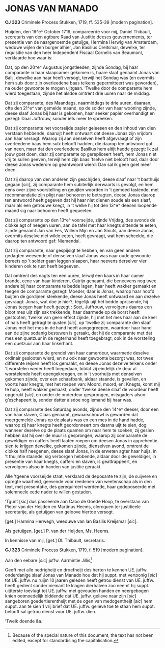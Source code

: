 # JONAS VAN MANADO

**CJ 323** Criminele Process Stukken, 1719, ff. 535-39 \[modern pagination\].

Huijden, den 16^e^ October 1719, compareerde voor mij, Daniel Thibault, secretaris van den agtbare Raad van Justitie deeses gouvernements, ter presentie van de naargenoemde getuijge, Hermina Herwig van Amsterdam, weduwe wijlen den burger alhier, Jan Basilius Creitsmar, dewelke, ter requisitie van den heer Independent Fiscaal Cornelis van Beaumont, verklaarde hoe waar is:

Dat, op den 20^e^ Augustus jongstleeden, zijnde Sondag, bij haar comparante in haar slaapcamer gekomen is, haare slaaf genaamt Jonas van Balij, dewelke aan haar heeft versogt, terwijl het Sondag was (en overmits hem sulx door zijn overleedene baas telkens gepermitteert was geworden), na ouder gewoonte te mogen uijtgaan. ’Twelke door de comparante hem wierd toegestaan, zijnde het alsdoe omtrent drie uuren naar de middag.

Dat zij comparante, des Maandags, naarmiddags te drie uuren, daaraan, ofte den 21^e^ van gemelde maand, op de solder van haar wooning zijnde, deese slaaf Jonas bij haar is gekomen, haar seeker papier overhandigt en gezegt: Daar Juffrouw, sonder iets meer te spreeken.

Dat zij comparante het voorseijde papier geleesen en den inhoud van dien verstaan hebbende, daaruijt heeft ontwaart dat deese Jonas zijn vrijdom aan haar versogt. Waarop zij aan denselven heeft afgevraagt of zijn overleedene baas hem sulx belooft hadden, die daarop ten antwoord gaf van neen, maar dat den overleedene Basilius hem altijt hadde gezegt: Ik zal jouw goet doen, daar zij comparante op gerepliceert heeft, hem Jonas niet vrij te sullen geeven, terwijl hem zijn baas ’tselve niet belooft had, daar door deese Jonas wederom op geantwoord wierd: Dan sal ik geen goet meer doen.

Dat zij daarop van den anderen zijn geschijden, deese slaaf naar ’t basthuijs gegaan \[*sic*\], zij comparante hem subiterlijk derwaarts is gevolgt, en hem eens over zijne voorstelling en geuijten woorden in ’t gemoed tastende, met recommandatie zijn pligt naar behooren te betragten, deese Jonas daarop ten antwoord heeft gegeven dat hij haar niet dienen soude als een slaaf, maar als een getrouwe knegt, in ’t welke hij tot den 13^e^ deesen loopende maand sig naar behooren heeft gequeeten.

Dat zij comparante op den 13^e^ voorseijde, zijnde Vrijdag, des avonds de clokke agt of neegen uuren, aan de tafel met haar knegts sittende te eeten, zijnde genaamt Jan van Ees, Willem Mijn en Jan Smuts, aan deese Jonas, overmits deselve niet wilde eeten, heeft gevraagt, wat hem scheelde, die daarop ten antwoord gaf: Niemendal.

Dat zij comparante, naar gespijsigt te hebben, en van geen andere gedagten weesende of denselven slaaf Jonas was naar oude gewoonte bereets op ’t solder gaan leggen slaapen, haar neevens derselver vier kinderen ook te rust heeft begeeven.

Dat omtrent des nagts ten een uuren, terwijl een kaars in haar camer brande, eene van haar kinderen, Catrijn genaamt, die beneevens nog twee andere bij haar comparante te bedde lagen, haar heeft wakker gemaakt en teegen de comparante gezegt: Moeder, daar is Jonas, waarop haar hoofd buijten de gordijnen steekende, deese Jonas heeft ontwaard en aan dezelve gevraagt: Jonas, wat doe je hier?, tegelijk uijt het bedde oprijsende, hij Jonas teegen haar heeft gezegt : Soet, Juffrouw, vervolgens daarop een bloot mes uijt zijn sak trekkende, haar daarmede op de borst heeft gestooten, ’twelke van geen effect zijnde, hij met het mes haar aan de keel of hals heeft getragt te qusten \[*sic*\], op ’twelke zij comparante den slaaf Jonas met het mes in de hand heeft aangegreepen, waardoor haar hand aan de zijne sodanig bestuwen is geraakt, dat hij de comparante met dat mes een quetzuur in de regterhand heeft toegebragt, ook in de worsteling een quetzuur aan haar linkerhant.

Dat zij comparante de grendel van haar camerdeur, waarmede deselve ordinair geslooten wierd, en nu ook naar gewoonte bezorgt was, tot twee differente reijsen heeft los gemaakt, en deese Jonas dezelve telkens onder ’t worstelen weder heeft toegedaan, totdat zij eindelijk de deur al worstelende heeft opengekreegen, en in ’t voorhuijs met denselven gekomen zijnde, over een schaafbank, aldaar staande, is gevallen, en voorts haar knegts, met het roepen van: Moord, moord, en: Knegts, komt mij te hulp, heeft wakker gemaakt; onder ’twelke deese slaaf de voordeur heeft opgerukt \[*sic*\], en onder de onderdeur gesprongen, mitsgaders alsoo g’eschapeert is, sonder datter alsdoe nog iemand bij haar was.

Dat zij comparante des Saturdag avonds, zijnde den 14^e^ deeser, door een van haar slaven, Claas genaamt, gewaarschouwt is geworden dat meergemelde Jonas op de plaats was en een mes in de hand hadde, waarop zij haar knegts heeft geordonneert om daarna uijt te sien, dog wanneer deselve op de plaats quamen om naar hem te soeken, zij gesien hebben dat hij over de muur is gesprongen, waarop zij comparante de geweldiger en caffers heeft laaten roepen om deesen Jonas in apprehentie sien te krijgen dewelke, gekomen zijnde, dienselven avond, omtrent de clokke half neegenen, deese slaaf Jonas, in de erweten agter haar huijs, in ’t thuijntie staande, sig verborgen hebbende, aldaar door de geweldiger, in presentie van haar knegts, caffers en slaven, is geattrappeert, en vervolgens alsoo in handen van justitie geraakt.

Alle ’tgeene voorseijde staat, verklaard de deposante te zijn, de suijvere en opregte waarheid, geevende voor reedenen van weetenschap als in den text, met presentatie, des gerequireert werdende, haar gedeposeerde met solemneele eede nader te willen gestaden.

’Tgunt \[*sic*\] dus passeerde aan Cabo de Goede Hoop, te overstaan van Pieter van der Heijden en Martinus Heems, clercquen ter justitieele secretarije, als getuijgen van geloove hiertoe versogt.

\[get.\] Harmina Herwegh, weeduwe van Ian Basilis Kreijsmar \[*sic*\].

Als getuijgen, \[get.\] P. van der Heijden, Ms. Heems.

In kennisse van mij, \[get.\] Dl. Thibault, secretaris.

**CJ 323** Criminele Process Stukken, 1719, f. 519 \[modern pagination\].

Aan den eebare \[*sic*\] juffw. Aarmintie Jillis[^1]

Geeft met alle nedrigheijt en droefheijt des herten te kennen UE. juffw. onderdanige slaaf Jonas van Manado hoe dat hij suppt. met vertoonig \[*sic*\] tot UE. juffw. nu ruijm 10 jaaren geleden heeft getrou dienst van UE. juffw. heeft gedient sonder niemant te klagen dierhalven zoo neemt hij suppt. uijtterste toevlugt tot UE. juffw. met gevouden handen en neergebogen knien ootmoedelijk biddende dat UE. juffw. gelieve naar zijn \[*sic*\] aangeboren goedertierentheijt met de ogen van medogentheijt \[*sic*\] hem suppt. aan te sien 1 vrij brief dat UE. juffw. gelieve toe te staan hem suppt. belooft sal getrou dienst voor UE. juffw. dien.

’Twelk doende &a.

[^1]: Because of the special nature of this document, the text has not been edited, except for standardising the capitalisation.